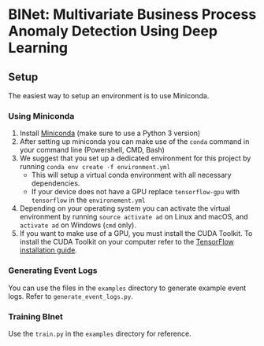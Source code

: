 # BINet: Multivariate Business Process Anomaly Detection Using Deep Learning

## Setup
The easiest way to setup an environment is to use Miniconda.

### Using Miniconda
1. Install [Miniconda](https://conda.io/miniconda.html) (make sure to use a Python 3 version)
2. After setting up miniconda you can make use of the `conda` command in your command line (Powershell, CMD, Bash)
3. We suggest that you set up a dedicated environment for this project by running `conda env create -f environment.yml`
    * This will setup a virtual conda environment with all necessary dependencies.
    * If your device does not have a GPU replace `tensorflow-gpu` with `tensorflow` in the `environement.yml`
4. Depending on your operating system you can activate the virtual environment by running `source activate ad` 
on Linux and macOS, and `activate ad` on Windows (`cmd` only).
5. If you want to make use of a GPU, you must install the CUDA Toolkit. To install the CUDA Toolkit on your computer refer to the [TensorFlow installation guide](https://www.tensorflow.org/install/install_windows).

### Generating Event Logs
You can use the files in the `examples` directory to generate example event logs. Refer to `generate_event_logs.py`.

### Training BInet
Use the `train.py` in the `examples` directory for reference.